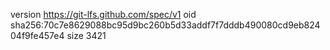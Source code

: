version https://git-lfs.github.com/spec/v1
oid sha256:70c7e8629088bc95d9bc260b5d33addf7f7dddb490080cd9eb82404f9fe457e4
size 3421

